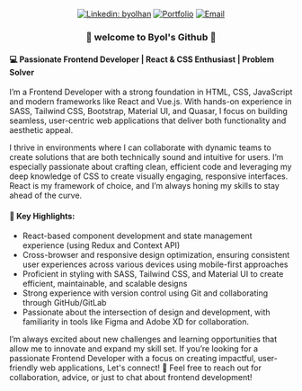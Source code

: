 
<div  align="center" style="flex-direction: column;">
    <div style="flex-direction: row;">
    
  [![Linkedin: byolhan](https://img.shields.io/badge/-BYOLHAN-blue?style=flat&logo=Linkedin&logoColor=white&link=https://www.linkedin.com/in/byol-han/)](https://www.linkedin.com/in/byol-han/)
    [![Portfolio](https://img.shields.io/badge/-PORTFOLIO-224b76?style=flat&link=https://byolh.github.io/BH-portfolio/)](https://byolh.github.io/BH-portfolio/)
   [![Email](https://img.shields.io/badge/-EMAIL-eeeeee?style=flat&logo=gmail&logoColor=#EA4335&link=mailto:byolhandev@gmail.com)](mailto:byolhandev@gmail.com)
<!--    [![LeetCode: byolhan](https://img.shields.io/badge/-LeetCode-eeeeee?style=flat&logo=LeetCode&logoColor=#FFA116&link=https://leetcode.com/u/byolhan/)](https://leetcode.com/u/byolhan/) -->

  </div>
  <h3 style="text-align: center;">🙌 welcome to Byol's Github 🙌</h1>
  
</div>

<div>
  <h4>💻 Passionate Frontend Developer | React & CSS Enthusiast | Problem Solver</h4>
<p>
I’m a Frontend Developer with a strong foundation in HTML, CSS, JavaScript and modern frameworks like React and Vue.js. With hands-on experience in SASS, Tailwind CSS, Bootstrap, Material UI, and Quasar, I focus on building seamless, user-centric web applications that deliver both functionality and aesthetic appeal.

I thrive in environments where I can collaborate with dynamic teams to create solutions that are both technically sound and intuitive for users. I’m especially passionate about crafting clean, efficient code and leveraging my deep knowledge of CSS to create visually engaging, responsive interfaces. React is my framework of choice, and I’m always honing my skills to stay ahead of the curve.
</p>

<h4>🌟 Key Highlights:</h4>
<ul>

<li> React-based component development and state management experience (using Redux and Context API)</li>
<li> Cross-browser and responsive design optimization, ensuring consistent user experiences across various devices using mobile-first approaches</li>
<li> Proficient in styling with SASS, Tailwind CSS, and Material UI to create efficient, maintainable, and scalable designs</li>
<li> Strong experience with version control using Git and collaborating through GitHub/GitLab</li>
<li> Passionate about the intersection of design and development, with familiarity in tools like Figma and Adobe XD for collaboration.</li>
</ul>
<p> I’m always excited about new challenges and learning opportunities that allow me to innovate and expand my skill set. If you’re looking for a passionate Frontend Developer with a focus on creating impactful, user-friendly web applications, Let's connect!
👋 Feel free to reach out for collaboration, advice, or just to chat about frontend development!</p>
  <br>
  </div>


<!--
**byol-han/byol-han** is a ✨ _special_ ✨ repository because its `README.md` (this file) appears on your GitHub profile.

Here are some ideas to get you started:

- 🔭 I’m currently working on ...
- 🌱 I’m currently learning ...
- 👯 I’m looking to collaborate on ...
- 🤔 I’m looking for help with ...
- 💬 Ask me about ...
- 📫 How to reach me: ...
- 😄 Pronouns: ...
- ⚡ Fun fact: ...
-->
